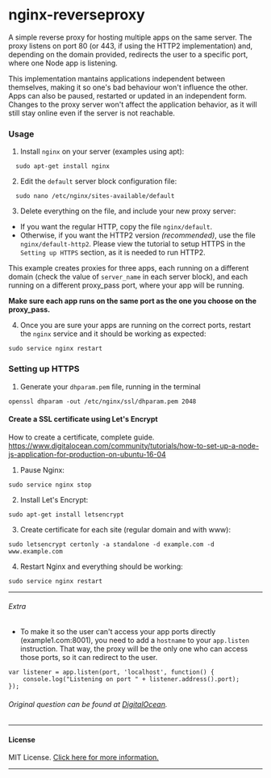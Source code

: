 # nginx-reverseproxy

A simple reverse proxy for hosting multiple apps on the same server.
The proxy listens on port 80 (or 443, if using the HTTP2 implementation) and, depending on the domain provided,
redirects the user to a specific port, where one Node app is listening.

This implementation mantains applications independent between themselves, making it so one's bad behaviour won't influence the other.
Apps can also be paused, restarted or updated in an independent form. Changes to the proxy server won't affect the application behavior, as it will still stay online even if the server is not reachable.


### Usage
1. Install `nginx` on your server (examples using apt):
```
  sudo apt-get install nginx
```

2. Edit the `default` server block configuration file:
```
  sudo nano /etc/nginx/sites-available/default
```

3. Delete everything on the file, and include your new proxy server:
  - If you want the regular HTTP, copy the file `nginx/default`.
  - Otherwise, if you want the HTTP2 version _(recommended)_, use the file `nginx/default-http2`. Please view the tutorial to setup HTTPS in the `Setting up HTTPS` section, as it is needed to run HTTP2.

  This example creates proxies for three apps, each running on a different domain (check the value of `server_name` in each server block), and each running on a different proxy_pass port, where your app will be running.

  **Make sure each app runs on the same port as the one you choose on the proxy_pass.**

4. Once you are sure your apps are running on the correct ports, restart the `nginx` service and it should be working as expected:

```
sudo service nginx restart
```

### Setting up HTTPS

1. Generate your `dhparam.pem` file, running in the terminal
```
openssl dhparam -out /etc/nginx/ssl/dhparam.pem 2048
```
#### Create a SSL certificate using Let's Encrypt
How to create a certificate, complete guide.
https://www.digitalocean.com/community/tutorials/how-to-set-up-a-node-js-application-for-production-on-ubuntu-16-04

1. Pause Nginx:
```
sudo service nginx stop
```

2. Install Let's Encrypt:
```
sudo apt-get install letsencrypt
```

3. Create certificate for each site (regular domain and with www):
```
sudo letsencrypt certonly -a standalone -d example.com -d www.example.com
```

4. Restart Nginx and everything should be working:
```
sudo service nginx restart
```

---
###### Extra
* To make it so the user can't access your app ports directly (example1.com:8001), you need to add a `hostname` to your `app.listen` instruction. That way, the proxy will be the only one who can access those ports, so it can redirect to the user.

```
var listener = app.listen(port, 'localhost', function() {
    console.log("Listening on port " + listener.address().port);
});
```

###### Original question can be found at [DigitalOcean](https://www.digitalocean.com/community/questions/two-different-node-apps-with-two-different-domains-in-one-droplet).
---

#### License
MIT License. [Click here for more information.](LICENSE)

---
